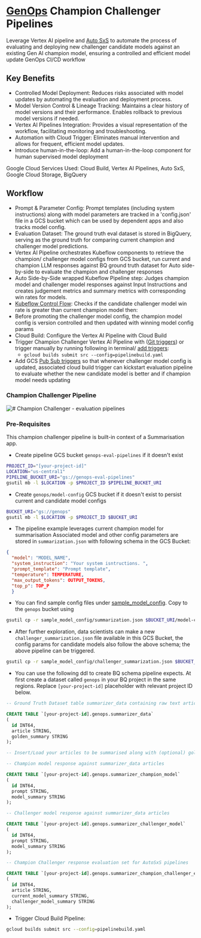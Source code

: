 # [GenOps](https://cloud.google.com/blog/products/devops-sre/genops-learnings-from-microservices-and-traditional-devops?e=48754805) Champion Challenger Pipelines

Leverage Vertex AI pipeline and [Auto SxS](https://cloud.google.com/vertex-ai/generative-ai/docs/models/side-by-side-eval) to automate the process of evaluating and deploying new challenger candidate models against an existing Gen AI champion model, ensuring a controlled and efficient model update GenOps CI/CD workflow

## Key Benefits

- Controlled Model Deployment: Reduces risks associated with model updates by automating the evaluation and deployment process.
- Model Version Control & Lineage Tracking: Maintains a clear history of model versions and their performance. Enables rollback to previous model versions if needed.
- Vertex AI Pipelines Integration: Provides a visual representation of the workflow, facilitating monitoring and troubleshooting.
- Automation with Cloud Trigger: Eliminates manual intervention and allows for frequent, efficient model updates.
- Introduce human-in-the-loop: Add a human-in-the-loop component for human supervised model deployment

Google Cloud Services Used: Cloud Build, Vertex AI Pipelines, Auto SxS, Google Cloud Storage, BigQuery

## Workflow

- Prompt & Parameter Config: Prompt templates (including system instructions) along with model parameters are tracked in a 'config.json' file in a GCS bucket which can be used by dependent apps and also tracks model config.
- Evaluation Dataset: The ground truth eval dataset is stored in BigQuery, serving as the ground truth for comparing current champion and challenger model predictions.
- Vertex AI Pipeline orchestrates Kubeflow components to retrieve the champion/ challenger model configs from GCS bucket, run current and champion LLM responses against BQ ground truth dataset for Auto side-by-side to evaluate the champion and challenger responses
- Auto Side-by-Side wrapped Kubeflow Pipeline step: Judges champion model and challenger model responses against Input Instructions and creates judgement metrics and summary metrics with corresponding win rates for models.
- [Kubeflow Control Flow](https://www.kubeflow.org/docs/components/pipelines/user-guides/core-functions/control-flow/): Checks if the candidate challenger model win rate is greater than current champion model then:
- Before promoting the challenger model config, the champion model config is version controlled and then updated with winning model config params
- Cloud Build: Configure the Vertex AI Pipeline with Cloud Build
- Trigger Champion Challenger Vertex AI Pipeline with ([Git triggers](https://cloud.google.com/build/docs/triggers#github)) or trigger manually by running following in terminal/ [add triggers](https://cloud.google.com/build/docs/triggers):
  - `gcloud builds submit src --config=pipelinebuild.yaml`
- Add GCS [Pub Sub triggers](https://cloud.google.com/build/docs/automate-builds-pubsub-events#gcs_build_trigger) so that whenever challenger model config is updated, associated cloud build trigger can kickstart evaluation pipeline to evaluate whether the new candidate model is better and if champion model needs updating

### Champion Challenger Pipeline

![# Champion Challenger - evaluation pipelines](images/champion-challenger-eval.gif)

### Pre-Requisites

This champion challenger pipeline is built-in context of a Summarisation app.

- Create pipeline GCS bucket `genops-eval-pipelines` if it doesn't exist

```BASH
PROJECT_ID="[your-project-id]"
LOCATION="us-central1"
PIPELINE_BUCKET_URI="gs://genops-eval-pipelines"
gsutil mb -l $LOCATION -p $PROJECT_ID $PIPELINE_BUCKET_URI
```

- Create `genops/model-config` GCS bucket if it doesn't exist to persist current and candidate model configs

```BASH
BUCKET_URI="gs://genops"
gsutil mb -l $LOCATION -p $PROJECT_ID $BUCKET_URI
```

- The pipeline example leverages current champion model for summarisation Associated model and other config parameters are stored in `summarization.json` with following schema in the GCS Bucket:

```json
{
  "model": "MODEL_NAME",
  "system_instruction": "Your system isntructions. ",
  "prompt_template": "Prompt template",
  "temperature": TEMPERATURE,
  "max_output_tokens": OUTPUT_TOKENS,
  "top_p": TOP_P
  }
```

- You can find sample config files under [sample_model_config](sample_model_config). Copy to the `genops` bucket using

```BASH
gsutil cp -r sample_model_config/summarization.json $BUCKET_URI/model-config/summarization.json
```

- After further exploration, data scientists can make a new `challenger_summarization.json` file available in this GCS Bucket, the config params for candidate models also follow the above schema; the above pipeline can be triggered.

```BASH
gsutil cp -r sample_model_config/challenger_summarization.json $BUCKET_URI/model-config/challenger_summarization.json
```

- You can use the following ddl to create BQ schema pipeline expects. At first create a dataset called `genops` in your BQ project in the same regions. Replace `[your-project-id]` placeholder with relevant project ID below.

```SQL
-- Ground Truth Dataset table summarizer_data containing raw text articles and golden summaries.

CREATE TABLE `[your-project-id].genops.summarizer_data`
(
  id INT64,
  article STRING,
  golden_summary STRING
);

-- Insert/Load your articles to be summarised along with (optional) golden summary

-- Champion model response against summarizer_data articles

CREATE TABLE `[your-project-id].genops.summarizer_champion_model`
(
  id INT64,
  prompt STRING,
  model_summary STRING
);

-- Challenger model response against summarizer_data articles

CREATE TABLE `[your-project-id].genops.summarizer_challenger_model`
(
  id INT64,
  prompt STRING,
  model_summary STRING
);

-- Champion Challenger response evaluation set for AutoSxS pipelines

CREATE TABLE `[your-project-id].genops.summarizer_champion_challenger_eval`
(
  id INT64,
  article STRING,
  current_model_summary STRING,
  challenger_model_summary STRING
);
```

- Trigger Cloud Build Pipeline:

```BASH
gcloud builds submit src --config=pipelinebuild.yaml
```
